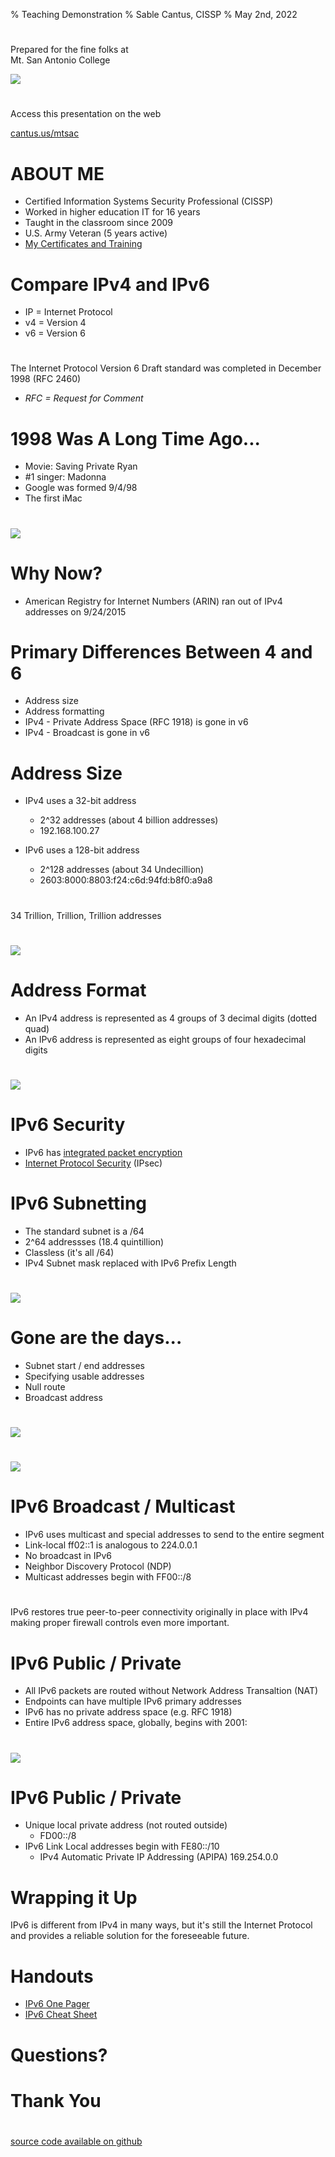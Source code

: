 % Teaching Demonstration
% Sable Cantus, CISSP
% May 2nd, 2022

#
Prepared for the fine folks at<br /> 
Mt. San Antonio College

![](img/logo.png)

#
Access this presentation on the web

[cantus.us/mtsac](https://cantus.us/mtsac)

# ABOUT ME

* Certified Information Systems Security Professional (CISSP)
* Worked in higher education IT for 16 years
* Taught in the classroom since 2009
* U.S. Army Veteran (5 years active)
* [My Certificates and Training](https://cantus.us/certs.html)

# Compare IPv4 and IPv6

* IP = Internet Protocol
* v4 = Version 4
* v6 = Version 6

# 

The Internet Protocol Version 6 Draft standard was completed in December 1998 (RFC 2460)

* *RFC = Request for Comment*

# 1998 Was A Long Time Ago...

* Movie: Saving Private Ryan
* #1 singer: Madonna
* Google was formed 9/4/98
* The first iMac

#

![](img/1998.png)

# Why Now?

* American Registry for Internet Numbers (ARIN) ran out of IPv4 addresses on 9/24/2015

# Primary Differences Between 4 and 6

* Address size
* Address formatting
* IPv4 - Private Address Space (RFC 1918) is gone in v6
* IPv4 - Broadcast is gone in v6

# Address Size

* IPv4 uses a 32-bit address
    * 2^32 addresses (about 4 billion addresses)
    * 192.168.100.27

* IPv6 uses a 128-bit address
    * 2^128 addresses (about 34 Undecillion)
    * 2603:8000:8803:f24:c6d:94fd:b8f0:a9a8


#
34 Trillion, Trillion, Trillion addresses

#

![](img/calc-128.gif)

# Address Format

* An IPv4 address is represented as 4 groups of 3 decimal digits (dotted quad)
* An IPv6 address is represented as eight groups of four hexadecimal digits

#
![](img/ipv6-anatomy.png)


# IPv6 Security

* IPv6 has [integrated packet encryption](https://www.redhat.com/sysadmin/ipv6-packets-and-ipsec)
* [Internet Protocol Security](https://en.wikipedia.org/wiki/IPsec) (IPsec)

# IPv6 Subnetting

* The standard subnet is a /64
* 2^64 addressses (18.4 quintillion)
* Classless (it's all /64)
* IPv4 Subnet mask replaced with IPv6 Prefix Length

#
![](img/calc-64.gif)

# Gone are the days...

* Subnet start / end addresses
* Specifying usable addresses
* Null route
* Broadcast address

#
![](img/subnets-1.png)

#
![](img/subnets-2.png)


# IPv6 Broadcast / Multicast

* IPv6 uses multicast and special addresses to send to the entire segment
* Link-local ff02::1 is analogous to 224.0.0.1
* No broadcast in IPv6
* Neighbor Discovery Protocol (NDP)
* Multicast addresses begin with FF00::/8

#

IPv6 restores true peer-to-peer connectivity originally in place with IPv4 making proper firewall controls even more important.

# IPv6 Public / Private

* All IPv6 packets are routed without Network Address Transaltion (NAT)
* Endpoints can have multiple IPv6 primary addresses
* IPv6 has no private address space (e.g. RFC 1918)
* Entire IPv6 address space, globally, begins with 2001:

#

![](img/ipv6-windows.png)

# IPv6 Public / Private

* Unique local private address (not routed outside)
    * FD00::/8
* IPv6 Link Local addresses begin with FE80::/10
    * IPv4 Automatic Private IP Addressing (APIPA) 169.254.0.0

# Wrapping it Up

IPv6 is different from IPv4 in many ways, but it's still the Internet Protocol and provides a reliable solution for the foreseeable future.

# Handouts

* [IPv6 One Pager](handouts/IPv6.pdf)
* [IPv6 Cheat Sheet](handouts/ipv6_cheat_sheet.pdf)

# Questions?

# Thank You

#

[source code available on github](https://github.com/sc137/mtsac-teaching-demo)

